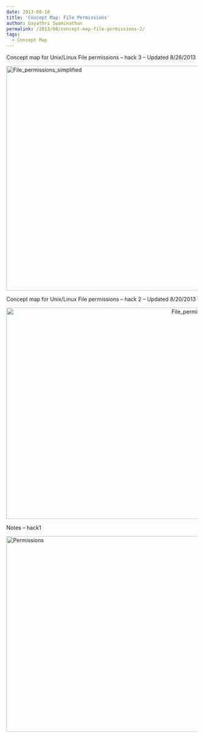 ```yaml
---
date: 2013-08-18
title: 'Concept Map: File Permissions'
author: Gayathri Swaminathan
permalink: /2013/08/concept-map-file-permissions-2/
tags:
  - Concept Map
---
```

Concept map for Unix/Linux File permissions &#8211; hack 3 &#8211; Updated 8/26/2013

[<img class="aligncenter size-full wp-image-4122" alt="File_permissions_simplified" src="http://teaching.software-carpentry.org/wp-content/uploads/2013/08/File_permissions_2.png" width="1024" height="593" />][1]

Concept map for Unix/Linux File permissions &#8211; hack 2 &#8211; Updated 8/20/2013

<p style="text-align: center;">
  <a href="http://teaching.software-carpentry.org/wp-content/uploads/2013/08/File_permissions.png"><img class="aligncenter  wp-image-4026" alt="File_permissions" src="http://teaching.software-carpentry.org/wp-content/uploads/2013/08/File_permissions.png" width="965" height="558" /></a>
</p>

Notes &#8211; hack1

[<img class="aligncenter size-large wp-image-3937" alt="Permissions" src="http://teaching.software-carpentry.org/wp-content/uploads/2013/08/20130818_162304-1024x748.jpg" width="707" height="516" />][2]

&nbsp;

 [1]: http://teaching.software-carpentry.org/wp-content/uploads/2013/08/File_permissions_2.png
 [2]: http://teaching.software-carpentry.org/wp-content/uploads/2013/08/20130818_162304.jpg
